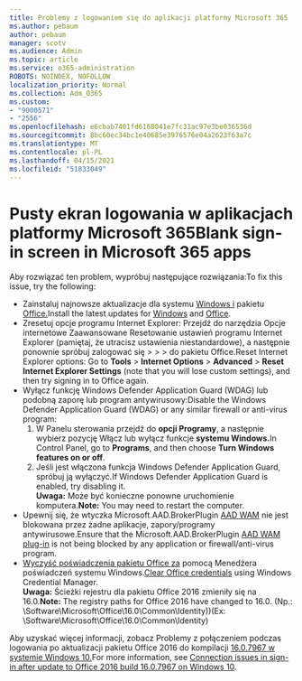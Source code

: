 ```yaml
---
title: Problemy z logowaniem się do aplikacji platformy Microsoft 365
ms.author: pebaum
author: pebaum
manager: scotv
ms.audience: Admin
ms.topic: article
ms.service: o365-administration
ROBOTS: NOINDEX, NOFOLLOW
localization_priority: Normal
ms.collection: Adm_O365
ms.custom:
- "9000571"
- "2556"
ms.openlocfilehash: e6cbab7401fd6168041e7fc31ac97e3be036536d
ms.sourcegitcommit: 8bc60ec34bc1e40685e3976576e04a2623f63a7c
ms.translationtype: MT
ms.contentlocale: pl-PL
ms.lasthandoff: 04/15/2021
ms.locfileid: "51833049"
---
```

# <a name="blank-sign-in-screen-in-microsoft-365-apps"></a><span data-ttu-id="c1746-102">Pusty ekran logowania w aplikacjach platformy Microsoft 365</span><span class="sxs-lookup"><span data-stu-id="c1746-102">Blank sign-in screen in Microsoft 365 apps</span></span>

<span data-ttu-id="c1746-103">Aby rozwiązać ten problem, wypróbuj następujące rozwiązania:</span><span class="sxs-lookup"><span data-stu-id="c1746-103">To fix this issue, try the following:</span></span>
- <span data-ttu-id="c1746-104">Zainstaluj najnowsze aktualizacje dla systemu [Windows i](https://support.microsoft.com/help/4027667/windows-10-update) pakietu [Office.](https://support.office.com/article/update-office-and-your-computer-with-microsoft-update-2ab296f3-7f03-43a2-8e50-46de917611c5)</span><span class="sxs-lookup"><span data-stu-id="c1746-104">Install the latest updates for [Windows](https://support.microsoft.com/help/4027667/windows-10-update) and [Office](https://support.office.com/article/update-office-and-your-computer-with-microsoft-update-2ab296f3-7f03-43a2-8e50-46de917611c5).</span></span>
- <span data-ttu-id="c1746-105">Zresetuj opcje programu Internet Explorer: Przejdź do narzędzia Opcje internetowe Zaawansowane Resetowanie ustawień programu Internet Explorer (pamiętaj, że utracisz ustawienia niestandardowe), a następnie ponownie spróbuj zalogować się  >    >    >   do pakietu Office.</span><span class="sxs-lookup"><span data-stu-id="c1746-105">Reset Internet Explorer options: Go to **Tools** > **Internet Options** > **Advanced** > **Reset Internet Explorer Settings** (note that you will lose custom settings), and then try signing in to Office again.</span></span>
- <span data-ttu-id="c1746-106">Wyłącz funkcję Windows Defender Application Guard (WDAG) lub podobną zaporę lub program antywirusowy:</span><span class="sxs-lookup"><span data-stu-id="c1746-106">Disable the Windows Defender Application Guard (WDAG) or any similar firewall or anti-virus program:</span></span>
    1. <span data-ttu-id="c1746-107">W Panelu sterowania przejdź do **opcji Programy**, a następnie wybierz pozycję Włącz lub wyłącz funkcje **systemu Windows.**</span><span class="sxs-lookup"><span data-stu-id="c1746-107">In Control Panel, go to **Programs**, and then choose **Turn Windows features on or off**.</span></span>
    2. <span data-ttu-id="c1746-108">Jeśli jest włączona funkcja Windows Defender Application Guard, spróbuj ją wyłączyć.</span><span class="sxs-lookup"><span data-stu-id="c1746-108">If Windows Defender Application Guard is enabled, try disabling it.</span></span><br/>
    <span data-ttu-id="c1746-109">**Uwaga:** Może być konieczne ponowne uruchomienie komputera.</span><span class="sxs-lookup"><span data-stu-id="c1746-109">**Note:** You may need to restart the computer.</span></span>
- <span data-ttu-id="c1746-110">Upewnij się, że wtyczka Microsoft.AAD.BrokerPlugin [AAD WAM](https://docs.microsoft.com/office365/troubleshoot/administration/connection-issue-when-sign-in-office-2016#symptom-1) nie jest blokowana przez żadne aplikacje, zapory/programy antywirusowe.</span><span class="sxs-lookup"><span data-stu-id="c1746-110">Ensure that the Microsoft.AAD.BrokerPlugin [AAD WAM plug-in](https://docs.microsoft.com/office365/troubleshoot/administration/connection-issue-when-sign-in-office-2016#symptom-1) is not being blocked by any application or firewall/anti-virus program.</span></span>
- <span data-ttu-id="c1746-111">[Wyczyść poświadczenia pakietu Office za](https://docs.microsoft.com/office/troubleshoot/error-messages/another-account-already-signed-in#step-3-clear-cached-credentials-on-the-computer) pomocą Menedżera poświadczeń systemu Windows.</span><span class="sxs-lookup"><span data-stu-id="c1746-111">[Clear Office credentials](https://docs.microsoft.com/office/troubleshoot/error-messages/another-account-already-signed-in#step-3-clear-cached-credentials-on-the-computer) using Windows Credential Manager.</span></span><br/>
    <span data-ttu-id="c1746-112">**Uwaga:** Ścieżki rejestru dla pakietu Office 2016 zmieniły się na 16.0.</span><span class="sxs-lookup"><span data-stu-id="c1746-112">**Note:** The registry paths for Office 2016 have changed to 16.0.</span></span> <span data-ttu-id="c1746-113">(Np.: \Software\Microsoft\Office\16.0\Common\Identity)\)</span><span class="sxs-lookup"><span data-stu-id="c1746-113">(Ex: \Software\Microsoft\Office\16.0\Common\Identity\)</span></span>

<span data-ttu-id="c1746-114">Aby uzyskać więcej informacji, zobacz Problemy z połączeniem podczas logowania po aktualizacji pakietu Office 2016 do kompilacji [16.0.7967 w systemie Windows 10.](https://docs.microsoft.com/office365/troubleshoot/administration/connection-issue-when-sign-in-office-2016)</span><span class="sxs-lookup"><span data-stu-id="c1746-114">For more information, see [Connection issues in sign-in after update to Office 2016 build 16.0.7967 on Windows 10](https://docs.microsoft.com/office365/troubleshoot/administration/connection-issue-when-sign-in-office-2016).</span></span>